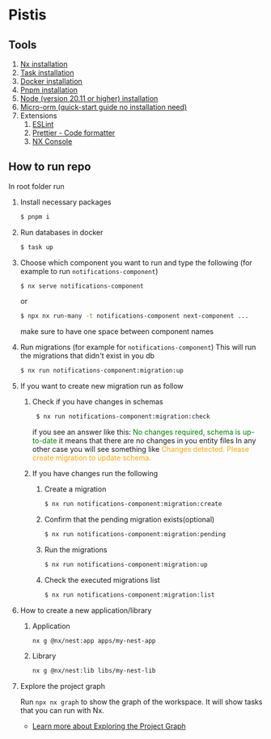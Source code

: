 # Pistis

## Tools

1. [Nx installation](https://nx.dev/getting-started/installation#installing-nx-globally)
2. [Task installation](https://taskfile.dev/installation/#npm)
3. [Docker installation](https://www.docker.com/products/docker-desktop/)
4. [Pnpm installation](https://pnpm.io/installation)
5. [Node (version 20.11 or higher) installation](https://nodejs.org/en/download)
6. [Micro-orm (quick-start guide no installation need)](https://mikro-orm.io/docs/quick-start)
7. Extensions
    1. [ESLint](https://marketplace.visualstudio.com/items?itemName=dbaeumer.vscode-eslint)
    2. [Prettier - Code formatter](https://marketplace.visualstudio.com/items?itemName=esbenp.prettier-vscode)
    3. [NX Console](https://marketplace.visualstudio.com/items?itemName=nrwl.angular-console)

## How to run repo

In root folder run

1. Install necessary packages

    ```bash
    $ pnpm i
    ```

2. Run databases in docker

    ```bash
    $ task up
    ```

3. Choose which component you want to run and type the following
   (for example to run `notifications-component`)

    ```bash
    $ nx serve notifications-component
    ```

    or

    ```bash
    $ npx nx run-many -t notifications-component next-component ...
    ```

    make sure to have one space between component names

4. Run migrations
   (for example for `notifications-component`)
   This will run the migrations that didn't exist in you db

    ```bash
    $ nx run notifications-component:migration:up
    ```

5. If you want to create new migration run as follow

    1. Check if you have changes in schemas

        ```bash
         $ nx run notifications-component:migration:check
        ```

        if you see an answer like this:
        <span style="color:green">No changes required, schema is up-to-date</span>
        it means that there are no changes in you entity files
        In any other case you will see something like
        <span style="color:orange">Changes detected. Please create migration to update schema.</span>

    2. If you have changes run the following
        1. Create a migration
            ```bash
            $ nx run notifications-component:migration:create
            ```
        2. Confirm that the pending migration exists(optional)
            ```bash
            $ nx run notifications-component:migration:pending
            ```
        3. Run the migrations
            ```bash
            $ nx run notifications-component:migration:up
            ```
        4. Check the executed migrations list
            ```bash
            $ nx run notifications-component:migration:list
            ```

6. How to create a new application/library

    1. Application
        ```bash
        nx g @nx/nest:app apps/my-nest-app
        ```
    2. Library
        ```bash
        nx g @nx/nest:lib libs/my-nest-lib
        ```

7. Explore the project graph

    Run `npx nx graph` to show the graph of the workspace.
    It will show tasks that you can run with Nx.

    - [Learn more about Exploring the Project Graph](https://nx.dev/core-features/explore-graph)
